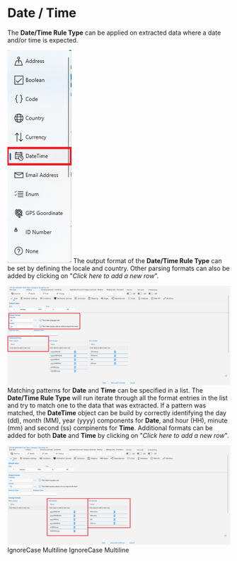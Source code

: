 # Date / Time

The **Date/Time Rule Type** can be applied on extracted data where a date and/or time is expected.

![](../assets/image%20%28116%29.png)
The output format of the **Date/Time Rule Type** can be set by defining the locale and country. Other parsing formats can also be added by clicking on "_Click here to add a new row_".

![](../assets/image%20%2888%29%20%282%29.png)
Matching patterns for **Date** and **Time** can be specified in a list. The **Date/Time Rule Type** will run iterate through all the format entries in the list and try to match one to the data that was extracted. If a pattern was matched, the **DateTime** object can be build by correctly identifying the day (dd), month (MM), year (yyyy) components for **Date**, and hour (HH), minute (mm) and second (ss) compinents for **Time**. Additional formats can be added for both **Date** and **Time** by clicking on "_Click here to add a new row_".

![](../assets/image%20%28115%29.png)
 IgnoreCase Multiline IgnoreCase Multiline

